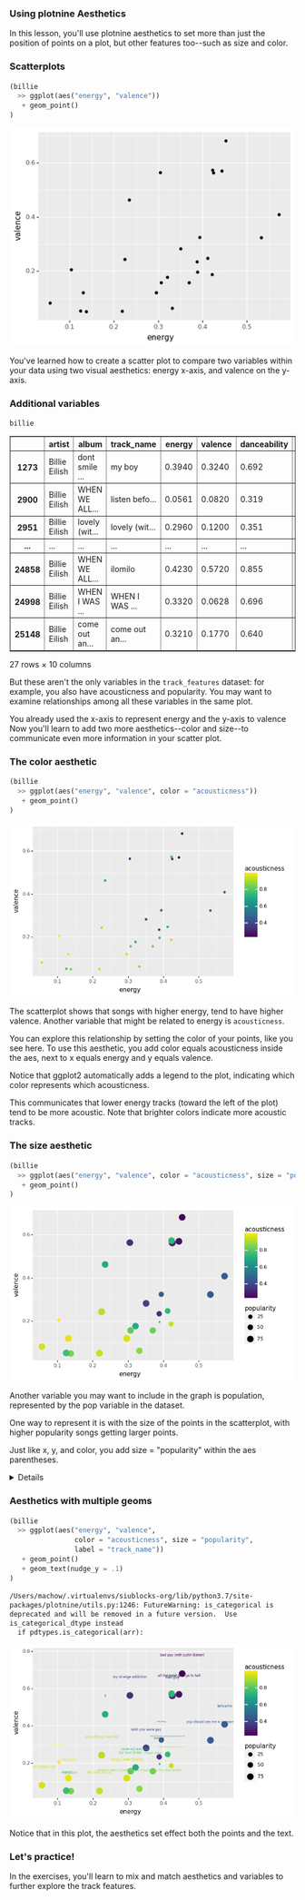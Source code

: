 <section class=""><section class="">

# Using plotnine Aesthetics

<aside class="notes">


In this lesson, you'll use plotnine aesthetics to set more than just the position of points on a plot, but other features too--such as size and color.

</aside></section></section><section class="img-height-300"><section class="img-height-300">

# Scatterplots

```python
(billie
  >> ggplot(aes("energy", "valence"))
   + geom_point()
)
```


![png](02c-slides_files/02c-slides_5_0.png)








<aside class="notes">


You've learned how to create a scatter plot to compare
two variables within your data
using two visual aesthetics: energy x-axis, and valence on the y-axis.



</aside>

# Additional variables

```python
billie
```




<div>
<style scoped>
    .dataframe tbody tr th:only-of-type {
        vertical-align: middle;
    }

    .dataframe tbody tr th {
        vertical-align: top;
    }

    .dataframe thead th {
        text-align: right;
    }
</style>
<table border="1" class="dataframe">
  <thead>
    <tr style="text-align: right;">
      <th></th>
      <th>artist</th>
      <th>album</th>
      <th>track_name</th>
      <th>energy</th>
      <th>valence</th>
      <th>danceability</th>
      <th>speechiness</th>
      <th>acousticness</th>
      <th>popularity</th>
      <th>duration</th>
    </tr>
  </thead>
  <tbody>
    <tr>
      <th>1273</th>
      <td>Billie Eilish</td>
      <td>dont smile ...</td>
      <td>my boy</td>
      <td>0.3940</td>
      <td>0.3240</td>
      <td>0.692</td>
      <td>0.2070</td>
      <td>0.472</td>
      <td>44</td>
      <td>170.852</td>
    </tr>
    <tr>
      <th>2900</th>
      <td>Billie Eilish</td>
      <td>WHEN WE ALL...</td>
      <td>listen befo...</td>
      <td>0.0561</td>
      <td>0.0820</td>
      <td>0.319</td>
      <td>0.0450</td>
      <td>0.935</td>
      <td>79</td>
      <td>242.652</td>
    </tr>
    <tr>
      <th>2951</th>
      <td>Billie Eilish</td>
      <td>lovely (wit...</td>
      <td>lovely (wit...</td>
      <td>0.2960</td>
      <td>0.1200</td>
      <td>0.351</td>
      <td>0.0333</td>
      <td>0.934</td>
      <td>89</td>
      <td>200.186</td>
    </tr>
    <tr>
      <th>...</th>
      <td>...</td>
      <td>...</td>
      <td>...</td>
      <td>...</td>
      <td>...</td>
      <td>...</td>
      <td>...</td>
      <td>...</td>
      <td>...</td>
      <td>...</td>
    </tr>
    <tr>
      <th>24858</th>
      <td>Billie Eilish</td>
      <td>WHEN WE ALL...</td>
      <td>ilomilo</td>
      <td>0.4230</td>
      <td>0.5720</td>
      <td>0.855</td>
      <td>0.0585</td>
      <td>0.724</td>
      <td>79</td>
      <td>156.371</td>
    </tr>
    <tr>
      <th>24998</th>
      <td>Billie Eilish</td>
      <td>WHEN I WAS ...</td>
      <td>WHEN I WAS ...</td>
      <td>0.3320</td>
      <td>0.0628</td>
      <td>0.696</td>
      <td>0.0425</td>
      <td>0.853</td>
      <td>71</td>
      <td>270.520</td>
    </tr>
    <tr>
      <th>25148</th>
      <td>Billie Eilish</td>
      <td>come out an...</td>
      <td>come out an...</td>
      <td>0.3210</td>
      <td>0.1770</td>
      <td>0.640</td>
      <td>0.0931</td>
      <td>0.693</td>
      <td>74</td>
      <td>210.376</td>
    </tr>
  </tbody>
</table>
<p>27 rows × 10 columns</p>
</div>


<aside class="notes">


But these aren't the only variables in the `track_features` dataset: for example, you also have acousticness and popularity.
You may want to examine relationships among all these variables in the same plot.

You already used the x-axis to represent energy and the y-axis to valence
Now you'll learn to add two more aesthetics--color and size--to communicate even more information in your scatter plot.


</aside></section></section><section class="img-height-300"><section class="img-height-300">

# The color aesthetic

```python
(billie
  >> ggplot(aes("energy", "valence", color = "acousticness"))
   + geom_point()
)
```


![png](02c-slides_files/02c-slides_11_0.png)








<aside class="notes">


The scatterplot shows that songs with higher energy, tend to have higher valence. Another variable that might be related to energy is `acousticness`.

You can explore this relationship by setting the color of your points, like you see here. 
To use this aesthetic, you add color equals acousticness inside
the aes, next to x equals energy and y equals valence.

Notice that ggplot2 automatically adds a legend to the plot, indicating which color represents which acousticness.

This communicates that lower energy tracks (toward the left of the plot) tend to be more acoustic. Note that brighter colors indicate more acoustic tracks.


</aside></section></section><section class="img-height-300 font-size-sm"><section class="img-height-300 font-size-sm">

# The size aesthetic

```python
(billie
  >> ggplot(aes("energy", "valence", color = "acousticness", size = "popularity"))
   + geom_point()
)
```


![png](02c-slides_files/02c-slides_14_0.png)








<aside class="notes">


Another variable you may want to include in the graph is population, represented by the pop variable in the dataset.

One way to represent it is with the size of the points in the scatterplot,
with higher popularity songs getting larger points.

Just like x, y, and color, you add size = "popularity" within the aes parentheses.

<details>

Note that to keep the length of each of the code lines reasonable, we put the size aesthetic on
a second line, but this doesn't make any difference, and you don't have to do that in the exercises.
You've now learned to use four aesthetics in a plot: x, y, color,
and size: to communicate information about four variables in your dataset.

</details>

</aside>

# Aesthetics with multiple geoms

```python
(billie
  >> ggplot(aes("energy", "valence", 
                color = "acousticness", size = "popularity",
                label = "track_name"))
   + geom_point()
   + geom_text(nudge_y = .1)
)
```

    /Users/machow/.virtualenvs/siublocks-org/lib/python3.7/site-packages/plotnine/utils.py:1246: FutureWarning: is_categorical is deprecated and will be removed in a future version.  Use is_categorical_dtype instead
      if pdtypes.is_categorical(arr):



![png](02c-slides_files/02c-slides_17_1.png)








<aside class="notes">


Notice that in this plot, the aesthetics set effect both the points and the text.

</aside></section></section><section class=""><section class="">

# Let's practice!
<aside class="notes">


In the exercises,
you'll learn to mix and match aesthetics and
variables to further explore the track features.


</aside></section></section>